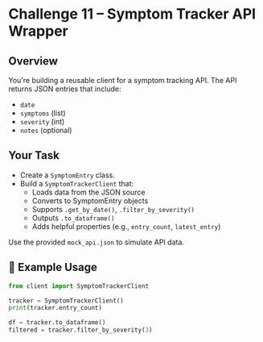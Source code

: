 # Challenge 11 – Symptom Tracker API Wrapper

## Overview

You're building a reusable client for a symptom tracking API. The API returns JSON entries that include:
- `date`
- `symptoms` (list)
- `severity` (int)
- `notes` (optional)

## Your Task
- Create a `SymptomEntry` class.
- Build a `SymptomTrackerClient` that:
  - Loads data from the JSON source
  - Converts to SymptomEntry objects
  - Supports `.get_by_date()`, `.filter_by_severity()`
  - Outputs `.to_dataframe()`
  - Adds helpful properties (e.g., `entry_count`, `latest_entry`)

Use the provided `mock_api.json` to simulate API data.

## 🧪 Example Usage

```python
from client import SymptomTrackerClient

tracker = SymptomTrackerClient()
print(tracker.entry_count)

df = tracker.to_dataframe()
filtered = tracker.filter_by_severity(3)
